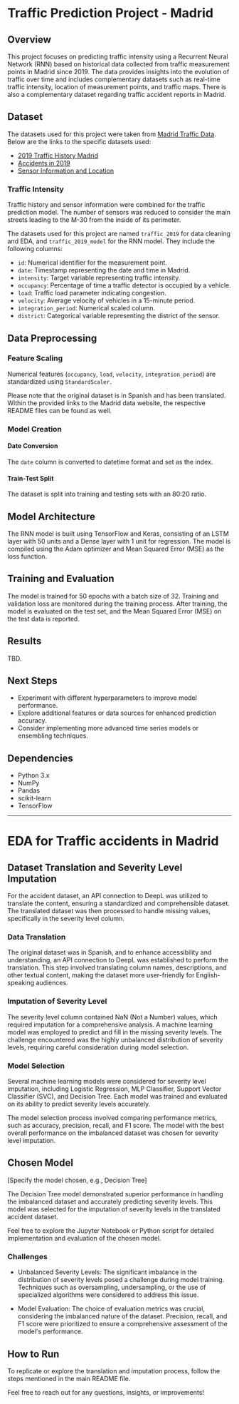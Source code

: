 # Traffic Prediction Project - Madrid

## Overview

This project focuses on predicting traffic intensity using a Recurrent Neural Network (RNN) based on historical data collected from traffic measurement points in Madrid since 2019. The data provides insights into the evolution of traffic over time and includes complementary datasets such as real-time traffic intensity, location of measurement points, and traffic maps. There is also a complementary dataset regarding traffic accident reports in Madrid.

## Dataset

The datasets used for this project were taken from [Madrid Traffic Data](https://datos.madrid.es/portal/site/egob/menuitem.9e1e2f6404558187cf35cf3584f1a5a0/?vgnextoid=374512b9ace9f310VgnVCM100000171f5a0aRCRD&vgnextchannel=374512b9ace9f310VgnVCM100000171f5a0aRCRD&vgnextfmt=default). Below are the links to the specific datasets used:

- [2019 Traffic History Madrid](https://datos.madrid.es/portal/site/egob/menuitem.c05c1f754a33a9fbe4b2e4b284f1a5a0/?vgnextoid=02f2c23866b93410VgnVCM1000000b205a0aRCRD&vgnextchannel=374512b9ace9f310VgnVCM100000171f5a0aRCRD)
- [Accidents in 2019](https://datos.madrid.es/portal/site/egob/menuitem.c05c1f754a33a9fbe4b2e4b284f1a5a0/?vgnextoid=7c2843010d9c3610VgnVCM2000001f4a900aRCRD&vgnextchannel=374512b9ace9f310VgnVCM100000171f5a0aRCRD)
- [Sensor Information and Location](https://datos.madrid.es/portal/site/egob/menuitem.c05c1f754a33a9fbe4b2e4b284f1a5a0/?vgnextoid=ee941ce6ba6d3410VgnVCM1000000b205a0aRCRD&vgnextchannel=374512b9ace9f310VgnVCM100000171f5a0aRCRD)

### Traffic Intensity

Traffic history and sensor information were combined for the traffic prediction model. The number of sensors was reduced to consider the main streets leading to the M-30 from the inside of its perimeter.

The datasets used for this project are named `traffic_2019` for data cleaning and EDA, and `traffic_2019_model` for the RNN model. They include the following columns:

- `id`: Numerical identifier for the measurement point.
- `date`: Timestamp representing the date and time in Madrid.
- `intensity`: Target variable representing traffic intensity.
- `occupancy`: Percentage of time a traffic detector is occupied by a vehicle.
- `load`: Traffic load parameter indicating congestion.
- `velocity`: Average velocity of vehicles in a 15-minute period.
- `integration_period`: Numerical scaled column.
- `district`: Categorical variable representing the district of the sensor.

## Data Preprocessing

### Feature Scaling

Numerical features (`occupancy`, `load`, `velocity`, `integration_period`) are standardized using `StandardScaler`.

Please note that the original dataset is in Spanish and has been translated. Within the provided links to the Madrid data website, the respective README files can be found as well.

### Model Creation

#### Date Conversion

The `date` column is converted to datetime format and set as the index.

#### Train-Test Split

The dataset is split into training and testing sets with an 80:20 ratio.

## Model Architecture

The RNN model is built using TensorFlow and Keras, consisting of an LSTM layer with 50 units and a Dense layer with 1 unit for regression. The model is compiled using the Adam optimizer and Mean Squared Error (MSE) as the loss function.

## Training and Evaluation

The model is trained for 50 epochs with a batch size of 32. Training and validation loss are monitored during the training process. After training, the model is evaluated on the test set, and the Mean Squared Error (MSE) on the test data is reported.

## Results

TBD.

## Next Steps

- Experiment with different hyperparameters to improve model performance.
- Explore additional features or data sources for enhanced prediction accuracy.
- Consider implementing more advanced time series models or ensembling techniques.

## Dependencies

- Python 3.x
- NumPy
- Pandas
- scikit-learn
- TensorFlow

---
# EDA for Traffic accidents in Madrid

## Dataset Translation and Severity Level Imputation

For the accident dataset, an API connection to DeepL was utilized to translate the content, ensuring a standardized and comprehensible dataset. The translated dataset was then processed to handle missing values, specifically in the severity level column.

### Data Translation

The original dataset was in Spanish, and to enhance accessibility and understanding, an API connection to DeepL was established to perform the translation. This step involved translating column names, descriptions, and other textual content, making the dataset more user-friendly for English-speaking audiences.

### Imputation of Severity Level

The severity level column contained NaN (Not a Number) values, which required imputation for a comprehensive analysis. A machine learning model was employed to predict and fill in the missing severity levels. The challenge encountered was the highly unbalanced distribution of severity levels, requiring careful consideration during model selection.

### Model Selection

Several machine learning models were considered for severity level imputation, including Logistic Regression, MLP Classifier, Support Vector Classifier (SVC), and Decision Tree. Each model was trained and evaluated on its ability to predict severity levels accurately.

The model selection process involved comparing performance metrics, such as accuracy, precision, recall, and F1 score. The model with the best overall performance on the imbalanced dataset was chosen for severity level imputation.

## Chosen Model

[Specify the model chosen, e.g., Decision Tree]

The Decision Tree model demonstrated superior performance in handling the imbalanced dataset and accurately predicting severity levels. This model was selected for the imputation of severity levels in the translated accident dataset.

Feel free to explore the Jupyter Notebook or Python script for detailed implementation and evaluation of the chosen model.

### Challenges

- Unbalanced Severity Levels: The significant imbalance in the distribution of severity levels posed a challenge during model training. Techniques such as oversampling, undersampling, or the use of specialized algorithms were considered to address this issue.

- Model Evaluation: The choice of evaluation metrics was crucial, considering the imbalanced nature of the dataset. Precision, recall, and F1 score were prioritized to ensure a comprehensive assessment of the model's performance.

## How to Run

To replicate or explore the translation and imputation process, follow the steps mentioned in the main README file.

Feel free to reach out for any questions, insights, or improvements!
